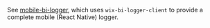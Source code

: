 See [mobile-bi-logger](https://github.com/wix-private/bi-logger/mobile-bi-logger), which uses `wix-bi-logger-client` to provide a complete mobile (React Native) 
logger.
